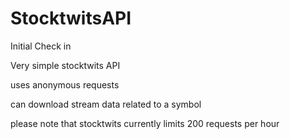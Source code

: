 # StocktwitsAPI
Initial Check in

Very simple stocktwits API

uses anonymous requests

can download stream data related to a symbol

please note that stocktwits currently limits 200 requests per hour

